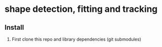 # shape detection, fitting and tracking

## Install
1. First clone this repo and library dependencies (git submodules) 


